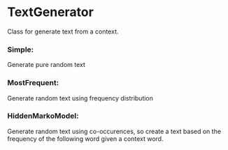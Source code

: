 # TextGenerator
Class for generate text from a context.

### Simple:
  Generate pure random text
  

### MostFrequent:
  Generate random text using frequency distribution
  

### HiddenMarkoModel:
  Generate random text using co-occurences, so create a text based on the frequency of the following word given a context word.
  

